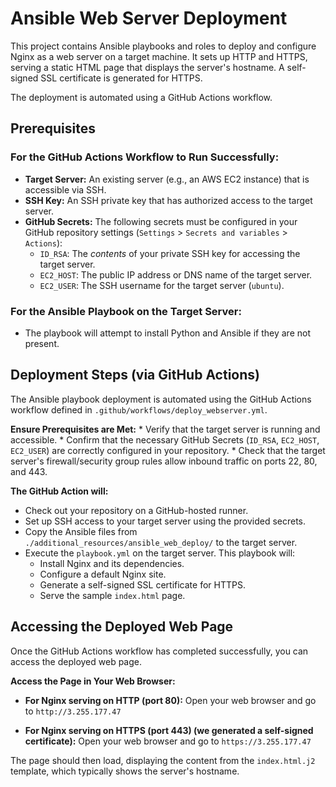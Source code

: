 # Ansible Web Server Deployment

This project contains Ansible playbooks and roles to deploy and configure Nginx as a web server on a target machine. It sets up HTTP and HTTPS, serving a static HTML page that displays the server's hostname. A self-signed SSL certificate is generated for HTTPS.

The deployment is automated using a GitHub Actions workflow.

## Prerequisites

### For the GitHub Actions Workflow to Run Successfully:

*   **Target Server:** An existing server (e.g., an AWS EC2 instance) that is accessible via SSH.
*   **SSH Key:** An SSH private key that has authorized access to the target server.
*   **GitHub Secrets:** The following secrets must be configured in your GitHub repository settings (`Settings` > `Secrets and variables` > `Actions`):
    *   `ID_RSA`: The *contents* of your private SSH key for accessing the target server.
    *   `EC2_HOST`: The public IP address or DNS name of the target server.
    *   `EC2_USER`: The SSH username for the target server (`ubuntu`).

### For the Ansible Playbook on the Target Server:
*   The playbook will attempt to install Python and Ansible if they are not present.

## Deployment Steps (via GitHub Actions)

The Ansible playbook deployment is automated using the GitHub Actions workflow defined in `.github/workflows/deploy_webserver.yml`.

**Ensure Prerequisites are Met:**
    *   Verify that the target server is running and accessible.
    *   Confirm that the necessary GitHub Secrets (`ID_RSA`, `EC2_HOST`, `EC2_USER`) are correctly configured in your repository.
    *   Check that the target server's firewall/security group rules allow inbound traffic on ports 22, 80, and 443.

**The GitHub Action will:**
*   Check out your repository on a GitHub-hosted runner.
*   Set up SSH access to your target server using the provided secrets.
*   Copy the Ansible files from `./additional_resources/ansible_web_deploy/` to the target server.
*   Execute the `playbook.yml` on the target server. This playbook will:
    *   Install Nginx and its dependencies.
    *   Configure a default Nginx site.
    *   Generate a self-signed SSL certificate for HTTPS.
    *   Serve the sample `index.html` page.

## Accessing the Deployed Web Page

Once the GitHub Actions workflow has completed successfully, you can access the deployed web page.

**Access the Page in Your Web Browser:**
*   **For Nginx serving on HTTP (port 80):**
    Open your web browser and go to `http://3.255.177.47`

*   **For Nginx serving on HTTPS (port 443) (we generated a self-signed certificate):**
    Open your web browser and go to `https://3.255.177.47`

The page should then load, displaying the content from the `index.html.j2` template, which typically shows the server's hostname.

